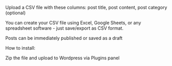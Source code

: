 Upload a CSV file with these columns: post title, post content, post category (optional)

You can create your CSV file using Excel, Google Sheets, or any spreadsheet software - just save/export as CSV format.

Posts can be immediately published or saved as a draft

How to install:

Zip the file and upload to Wordpress via Plugins panel
